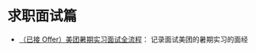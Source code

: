 # 求职面试篇

- [（已接 Offer）美团暑期实习面试全流程](/3work/interview/JXL6dQYwloBKIoxtCwQcydbDnQj/JXL6dQYwloBKIoxtCwQcydbDnQj.md)： 
  记录面试美团的暑期实习的面经